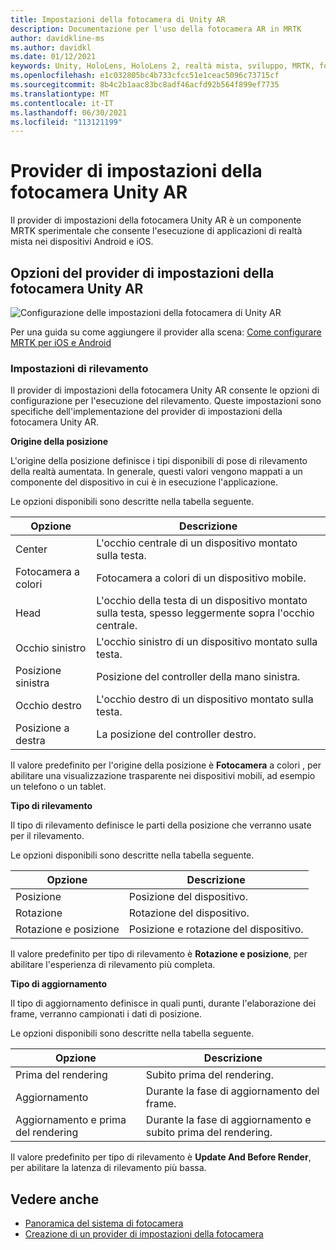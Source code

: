 ```yaml
---
title: Impostazioni della fotocamera di Unity AR
description: Documentazione per l'uso della fotocamera AR in MRTK
author: davidkline-ms
ms.author: davidkl
ms.date: 01/12/2021
keywords: Unity, HoloLens, HoloLens 2, realtà mista, sviluppo, MRTK, fotocamera AR,
ms.openlocfilehash: e1c032805bc4b733cfcc51e1ceac5096c73715cf
ms.sourcegitcommit: 8b4c2b1aac83bc8adf46acfd92b564f899ef7735
ms.translationtype: MT
ms.contentlocale: it-IT
ms.lasthandoff: 06/30/2021
ms.locfileid: "113121199"
---
```

# <a name="unity-ar-camera-settings-provider"></a>Provider di impostazioni della fotocamera Unity AR

Il provider di impostazioni della fotocamera Unity AR è un componente MRTK sperimentale che consente l'esecuzione di applicazioni di realtà mista nei dispositivi Android e iOS.

## <a name="unity-ar-camera-settings-provider-options"></a>Opzioni del provider di impostazioni della fotocamera Unity AR

![Configurazione delle impostazioni della fotocamera di Unity AR](../images/camera-system/UnityArSettingsConfiguration.png)

Per una guida su come aggiungere il provider alla scena: [Come configurare MRTK per iOS e Android](../../supported-devices/using-ar-foundation.md)

### <a name="tracking-settings"></a>Impostazioni di rilevamento

Il provider di impostazioni della fotocamera Unity AR consente le opzioni di configurazione per l'esecuzione del rilevamento. Queste impostazioni sono specifiche dell'implementazione del provider di impostazioni della fotocamera Unity AR.

**Origine della posizione**

L'origine della posizione definisce i tipi disponibili di pose di rilevamento della realtà aumentata. In generale, questi valori vengono mappati a un componente del dispositivo in cui è in esecuzione l'applicazione.

Le opzioni disponibili sono descritte nella tabella seguente.

| Opzione | Descrizione |
| --- | --- |
| Center | L'occhio centrale di un dispositivo montato sulla testa. |
| Fotocamera a colori | Fotocamera a colori di un dispositivo mobile. |
| Head | L'occhio della testa di un dispositivo montato sulla testa, spesso leggermente sopra l'occhio centrale. |
| Occhio sinistro | L'occhio sinistro di un dispositivo montato sulla testa. |
| Posizione sinistra | Posizione del controller della mano sinistra. |
| Occhio destro | L'occhio destro di un dispositivo montato sulla testa. |
| Posizione a destra | La posizione del controller destro. |

Il valore predefinito per l'origine della posizione è **Fotocamera** a colori , per abilitare una visualizzazione trasparente nei dispositivi mobili, ad esempio un telefono o un tablet.

**Tipo di rilevamento**

Il tipo di rilevamento definisce le parti della posizione che verranno usate per il rilevamento.

Le opzioni disponibili sono descritte nella tabella seguente.

| Opzione | Descrizione |
| --- | --- |
| Posizione | Posizione del dispositivo. |
| Rotazione | Rotazione del dispositivo. |
| Rotazione e posizione | Posizione e rotazione del dispositivo. |

Il valore predefinito per tipo di rilevamento è **Rotazione e posizione**, per abilitare l'esperienza di rilevamento più completa.

**Tipo di aggiornamento**

Il tipo di aggiornamento definisce in quali punti, durante l'elaborazione dei frame, verranno campionati i dati di posizione.

Le opzioni disponibili sono descritte nella tabella seguente.

| Opzione | Descrizione |
| --- | --- |
| Prima del rendering | Subito prima del rendering. |
| Aggiornamento | Durante la fase di aggiornamento del frame. |
| Aggiornamento e prima del rendering | Durante la fase di aggiornamento e subito prima del rendering. |

Il valore predefinito per tipo di rilevamento è **Update And Before Render**, per abilitare la latenza di rilevamento più bassa.

## <a name="see-also"></a>Vedere anche

- [Panoramica del sistema di fotocamera](camera-system-overview.md)
- [Creazione di un provider di impostazioni della fotocamera](create-settings-provider.md)

